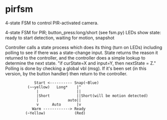 # pirfsm
4-state FSM to control PIR-activated camera.

4-state FSM for PIR; button_press:long/short (see fsm.py) 
LEDs show state: ready to start detection, waiting for motion, snapshot

Controller calls a state process which does its thing (turn on LEDs)
including polling to see if there was a state-change input.
State returns the reason it returned to the controller, 
and the controller does a simple lookup to determine the next state.
"if curState=X and input=Y, then nextState = Z."
Polling is done by checking a global vbl (msg). If it's been set
(in this version, by the button handler) then return to the controller.


                 Start <---------- Snap(~Blue) 
              (~~yellow)   Long*    |^          
                  |                 ||
                  |Short            ||Short(will be motion detected)
                  |             auto||
                  v      Auto       |v
                Warm ------------> Ready
             (~Yellow)             (Red) 

